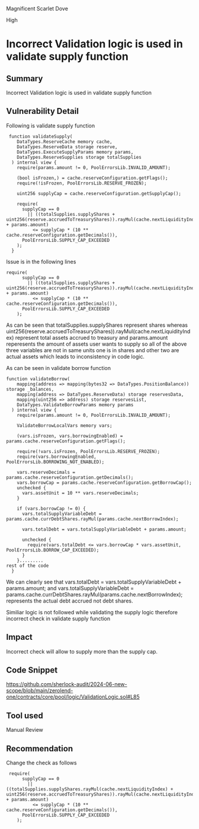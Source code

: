 Magnificent Scarlet Dove

High

# Incorrect Validation logic is used in validate supply function

## Summary
Incorrect Validation logic is used in validate supply function
## Vulnerability Detail
Following is validate supply function 
```solidity
 function validateSupply(
    DataTypes.ReserveCache memory cache,
    DataTypes.ReserveData storage reserve,
    DataTypes.ExecuteSupplyParams memory params,
    DataTypes.ReserveSupplies storage totalSupplies
  ) internal view {
    require(params.amount != 0, PoolErrorsLib.INVALID_AMOUNT);

    (bool isFrozen,) = cache.reserveConfiguration.getFlags();
    require(!isFrozen, PoolErrorsLib.RESERVE_FROZEN);

    uint256 supplyCap = cache.reserveConfiguration.getSupplyCap();

    require(
      supplyCap == 0
        || ((totalSupplies.supplyShares + uint256(reserve.accruedToTreasuryShares)).rayMul(cache.nextLiquidityIndex) + params.amount)
          <= supplyCap * (10 ** cache.reserveConfiguration.getDecimals()),
      PoolErrorsLib.SUPPLY_CAP_EXCEEDED
    );
  }
```
Issue is in the following lines 
```solidity
require(
      supplyCap == 0
        || ((totalSupplies.supplyShares + uint256(reserve.accruedToTreasuryShares)).rayMul(cache.nextLiquidityIndex) + params.amount)
          <= supplyCap * (10 ** cache.reserveConfiguration.getDecimals()),
      PoolErrorsLib.SUPPLY_CAP_EXCEEDED
    );
```
As can be seen that totalSupplies.supplyShares  represent shares whereas uint256(reserve.accruedToTreasuryShares)).rayMul(cache.nextLiquidityIndex)  represent total assets accrued to treasury
and params.amount reperesents the amount of assets user wants to supply so all of the above three variables are not in same units one is in shares and other two are actual assets which leads to inconsistency in code logic.

As can be seen in validate borrow function 
```solidity
function validateBorrow(
    mapping(address => mapping(bytes32 => DataTypes.PositionBalance)) storage _balances,
    mapping(address => DataTypes.ReserveData) storage reservesData,
    mapping(uint256 => address) storage reservesList,
    DataTypes.ValidateBorrowParams memory params
  ) internal view {
    require(params.amount != 0, PoolErrorsLib.INVALID_AMOUNT);

    ValidateBorrowLocalVars memory vars;

    (vars.isFrozen, vars.borrowingEnabled) = params.cache.reserveConfiguration.getFlags();

    require(!vars.isFrozen, PoolErrorsLib.RESERVE_FROZEN);
    require(vars.borrowingEnabled, PoolErrorsLib.BORROWING_NOT_ENABLED);

    vars.reserveDecimals = params.cache.reserveConfiguration.getDecimals();
    vars.borrowCap = params.cache.reserveConfiguration.getBorrowCap();
    unchecked {
      vars.assetUnit = 10 ** vars.reserveDecimals;
    }

    if (vars.borrowCap != 0) {
      vars.totalSupplyVariableDebt = params.cache.currDebtShares.rayMul(params.cache.nextBorrowIndex);

      vars.totalDebt = vars.totalSupplyVariableDebt + params.amount;

      unchecked {
        require(vars.totalDebt <= vars.borrowCap * vars.assetUnit, PoolErrorsLib.BORROW_CAP_EXCEEDED);
      }
    }.........
rest of the code 
  }
```
We can clearly see that vars.totalDebt = vars.totalSupplyVariableDebt + params.amount;
 and vars.totalSupplyVariableDebt = params.cache.currDebtShares.rayMul(params.cache.nextBorrowIndex); represents the actual debt accrued not debt shares.

Similiar logic is not followed while validating the supply logic therefore incorrect check in validate supply function
## Impact
Incorrect check will allow to supply more than the supply cap.

## Code Snippet
https://github.com/sherlock-audit/2024-06-new-scope/blob/main/zerolend-one/contracts/core/pool/logic/ValidationLogic.sol#L85
## Tool used

Manual Review

## Recommendation
Change the check as follows
```solidity
 require(
      supplyCap == 0
        || ((totalSupplies.supplyShares.rayMul(cache.nextLiquidityIndex) + uint256(reserve.accruedToTreasuryShares)).rayMul(cache.nextLiquidityIndex) + params.amount)
          <= supplyCap * (10 ** cache.reserveConfiguration.getDecimals()),
      PoolErrorsLib.SUPPLY_CAP_EXCEEDED
    );
```